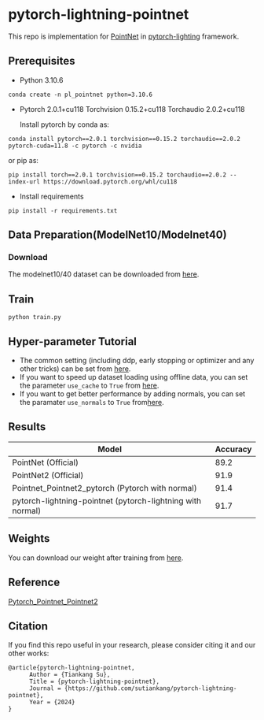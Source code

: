 # pytorch-lightning-pointnet
This repo is implementation for [PointNet](https://openaccess.thecvf.com/content_cvpr_2017/papers/Qi_PointNet_Deep_Learning_CVPR_2017_paper.pdf) in [pytorch-lighting](https://github.com/Lightning-AI/pytorch-lightning) framework.

## Prerequisites
- Python 3.10.6
```
conda create -n pl_pointnet python=3.10.6
```
- Pytorch 2.0.1+cu118 Torchvision 0.15.2+cu118 Torchaudio 2.0.2+cu118
  
  Install pytorch by conda as:
  
```
conda install pytorch==2.0.1 torchvision==0.15.2 torchaudio==2.0.2 pytorch-cuda=11.8 -c pytorch -c nvidia 
```
  
  or pip as:
  
```
pip install torch==2.0.1 torchvision==0.15.2 torchaudio==2.0.2 --index-url https://download.pytorch.org/whl/cu118
```
- Install requirements
```
pip install -r requirements.txt
```

## Data Preparation(ModelNet10/Modelnet40)
### Download
The modelnet10/40 dataset can be downloaded from [here](https://github.com/yanx27/Pointnet_Pointnet2_pytorch?tab=readme-ov-file).

## Train
```
python train.py
```

## Hyper-parameter Tutorial
- The common setting (including ddp, early stopping or optimizer and any other tricks) can be set from [here](https://github.com/sutiankang/pytorch-lightning-pointnet/blob/main/configs/default.yaml).
- If you want to speed up dataset loading using offline data, you can set the parameter ```use_cache``` to ```True``` from [here](https://github.com/sutiankang/pytorch-lightning-pointnet/blob/main/configs/datasets/modelnet40_normal_resampled.yaml). 
- If you want to get better performance by adding normals, you can set the paramater ```use_normals``` to ```True``` from[here](https://github.com/sutiankang/pytorch-lightning-pointnet/blob/main/configs/datasets/modelnet40_normal_resampled.yaml).

## Results
| Model | Accuracy |
|--|--|
| PointNet (Official) |  89.2 |
| PointNet2 (Official) | 91.9 |
| Pointnet_Pointnet2_pytorch (Pytorch with normal) |  91.4 |
| pytorch-lightning-pointnet (pytorch-lightning with normal) |  91.7 |

## Weights
You can download our weight after training from [here](https://drive.google.com/drive/folders/14iv_pvSM9Og0rVIoIdCT-_nbuNAXot5f?usp=sharing).

## Reference
[Pytorch_Pointnet_Pointnet2](https://github.com/yanx27/Pointnet_Pointnet2_pytorch)

## Citation
If you find this repo useful in your research, please consider citing it and our other works:
```
@article{pytorch-lightning-pointnet,
      Author = {Tiankang Su},
      Title = {pytorch-lightning-pointnet},
      Journal = {https://github.com/sutiankang/pytorch-lightning-pointnet},
      Year = {2024}
}
```
